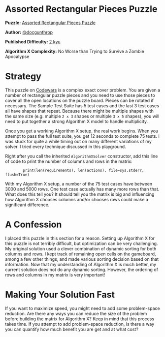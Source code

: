 # Assorted Rectangular Pieces Puzzle

__Puzzle:__ [Assorted Rectangular Pieces Puzzle](https://www.codewars.com/kata/5a8f42da5084d7dca2000255)

__Author:__ [@docgunthrop](https://www.codewars.com/users/docgunthrop)

__Published Difficulty:__ [2 kyu](https://docs.codewars.com/gamification/ranks)

__Algorithm X Complexity:__ No Worse than Trying to Survive a Zombie Apocalypse

# Strategy

This puzzle on [Codewars](https://www.codewars.com) is a complex exact cover problem. You are given a number of rectangular puzzle pieces and you need to use those pieces to cover all the open locations on the puzzle board. Pieces can be rotated if necessary. The Sample Test Suite has 5 test cases and the last 3 test cases all have shapes that repeat. Because there might be multiple shapes with the same size (e.g. multiple `2 x 3` shapes or multiple `3 x 5` shapes), you will need to put together a strong Algorithm X model to handle multiplicity.

Once you get a working Algorithm X setup, the real work begins. When you attempt to pass the full test suite, you get 12 seconds to complete 75 tests. I was stuck for quite a while timing out on many different variations of my solver. I tried every technique discussed in this playground.

Right after you call the inherited `AlgorithmXSolver` constructor, add this line of code to print the number of columns and rows in the matrix:

```
        print(len(requirements), len(actions), file=sys.stderr, flush=True)
```

With my Algorithm X setup, a number of the 75 test cases have between 3000 and 5000 rows. One test case actually has many more rows than that. What does this tell you? It should tell you the matrix is big and influencing how Algorithm X chooses columns and/or chooses rows could make a significant difference.

# A Confession

I placed this puzzle in this section for a reason. Setting up Algorithm X for this puzzle is not terribly difficult, but optimization can be very challenging. My original solution used a clever combination of dynamic sorting for both columns and rows. I kept track of remaining open cells on the gameboard, among a few other things, and made various sorting decision based on that information. Now that my understanding of Algorithm X is much better, my current solution does not do any dynamic sorting. However, the ordering of rows and columns in my matrix is very important!

# Making Your Solution Fast

If you want to maximize speed, you might need to add some problem-space reduction. Are there any ways you can reduce the size of the problem before building the matrix for Algorithm X? Keep in mind that this process takes time. If you attempt to add problem-space reduction, is there a way you can quantify how much benefit you are get and at what cost?
